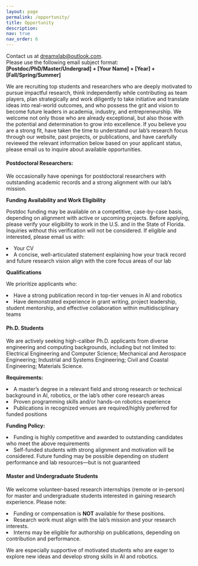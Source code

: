 ```yaml
---
layout: page
permalink: /opportunity/
title: Opportunity
description:
nav: true
nav_order: 6
---
```


<!-- 去除所有 ul 默认缩进 -->
<style>
  .opportunity-page ul {
    margin-left: 0;
    padding-left: 0;
    list-style-position: inside;
  }
</style>

<div class="opportunity-page">
  <p>
  Contact us at <a href="mailto:dreamxlab@outlook.com">dreamxlab@outlook.com</a>.<br>
  Please use the following email subject format:<br>
  <strong>[Postdoc/PhD/Master/Undergrad] + [Your Name] + [Year] + [Fall/Spring/Summer]</strong>
</p>
  <p>
    We are recruiting top students and researchers who are deeply motivated to pursue impactful research, think independently while contributing as team players, plan strategically and work diligently to take initiative and translate ideas into real-world outcomes, and who possess the grit and vision to become future leaders in academia, industry, and entrepreneurship. We welcome not only those who are already exceptional, but also those with the potential and determination to grow into excellence. If you believe you are a strong fit, have taken the time to understand our lab’s research focus through our website, past projects, or publications, and have carefully reviewed the relevant information below based on your applicant status, please email us to inquire about available opportunities.
  </p>

  <h4><strong>Postdoctoral Researchers:</strong></h4>
  <p>We occasionally have openings for postdoctoral researchers with outstanding academic records and a strong alignment with our lab’s mission.</p>

  <p><strong>Funding Availability and Work Eligibility</strong></p>
  Postdoc funding may be available on a competitive, case-by-case basis, depending on alignment with active or upcoming projects. Before applying, please verify your eligibility to work in the U.S. and in the State of Florida. Inquiries without this verification will not be considered. If eligible and interested, please email us with:
  <ul>
    <li>Your CV</li>
    <li>A concise, well-articulated statement explaining how your track record and future research vision align with the core focus areas of our lab</li>
  </ul>

  <p><strong>Qualifications</strong></p>
  We prioritize applicants who:
  <ul>
    <li>Have a strong publication record in top-tier venues in AI and robotics</li>
    <li>Have demonstrated experience in grant writing, project leadership, student mentorship, and effective collaboration within multidisciplinary teams</li>
  </ul>

  <h4><strong>Ph.D. Students</strong></h4>
  <p>We are actively seeking high-caliber Ph.D. applicants from diverse engineering and computing backgrounds, including but not limited to: Electrical Engineering and Computer Science; Mechanical and Aerospace Engineering; Industrial and Systems Engineering; Civil and Coastal Engineering; Materials Science.</p>

  <p><strong>Requirements:</strong></p>
  <ul>
    <li>A master’s degree in a relevant field and strong research or technical background in AI, robotics, or the lab’s other core research areas</li>
    <li>Proven programming skills and/or hands-on robotics experience</li>
    <li>Publications in recognized venues are required/highly preferred for funded positions</li>
  </ul>

  <p><strong>Funding Policy:</strong></p>
  <ul>
    <li>Funding is highly competitive and awarded to outstanding candidates who meet the above requirements</li>
    <li>Self-funded students with strong alignment and motivation will be considered. Future funding may be possible depending on student performance and lab resources—but is not guaranteed</li>
  </ul>

  <h4><strong>Master and Undergraduate Students</strong></h4>
  <p>We welcome volunteer-based research internships (remote or in-person) for master and undergraduate students interested in gaining research experience. Please note:</p>
  <ul>
    <li>Funding or compensation is <strong>NOT</strong> available for these positions.</li>
    <li>Research work must align with the lab’s mission and your research interests.</li>
    <li>Interns may be eligible for authorship on publications, depending on contribution and performance.</li>
  </ul>

  <p>We are especially supportive of motivated students who are eager to explore new ideas and develop strong skills in AI and robotics.</p>

</div>
